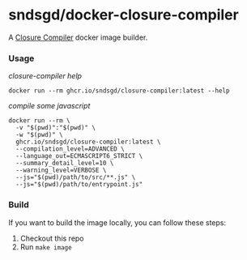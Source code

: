 # sndsgd/docker-closure-compiler

A [Closure Compiler](https://github.com/google/closure-compiler) docker image builder.

### Usage

_closure-compiler help_
```
docker run --rm ghcr.io/sndsgd/closure-compiler:latest --help
```

_compile some javascript_
```
docker run --rm \
  -v "$(pwd)":"$(pwd)" \
  -w "$(pwd)" \
  ghcr.io/sndsgd/closure-compiler:latest \
  --compilation_level=ADVANCED \
  --language_out=ECMASCRIPT6_STRICT \
  --summary_detail_level=10 \
  --warning_level=VERBOSE \
  --js="$(pwd)/path/to/src/**.js" \
  --js="$(pwd)/path/to/entrypoint.js"
```

### Build

If you want to build the image locally, you can follow these steps:

1. Checkout this repo
1. Run `make image`
